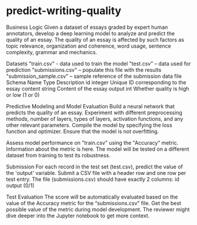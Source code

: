 # predict-writing-quality

Business Logic
Given a dataset of essays graded by expert human annotators, develop a deep learning model to analyze
and predict the quality of an essay. The quality of an essay is affected by such factors as topic relevance,
organization and coherence, word usage, sentence complexity, grammar and mechanics.

Datasets
"train.csv" - data used to train the model
"test.csv" – data used for prediction
"submissions.csv" – populate this file with the results
"submission_sample.csv" – sample reference of the submission data file
Schema
Name Type Description
id integer Unique ID corresponding to the essay
content string Content of the essay
output int Whether quality is high or low (1 or 0)


Predictive Modeling and Model Evaluation
Build a neural network that predicts the quality of an essay.
Experiment with different preprocessing methods, number of layers, types of layers, activation functions,
and any other relevant parameters. Compile the model by specifying the loss function and optimizer. Ensure
that the model is not overfitting.

Assess model performance on "train.csv" using the "Accuracy“ metric. Information about the metric is here.
The model will be tested on a different dataset from training to test its robustness.

Submission
For each record in the test set (test.csv), predict the value of the 'output' variable. Submit a CSV file with a
header row and one row per test entry. The file (submissions.csv) should have exactly 2 columns:
id
output (0/1)

Test Evaluation
The score will be automatically evaluated based on the value of the Accuracy metric for the
“submissions.csv” file. Get the best possible value of the metric during model development. The reviewer
might dive deeper into the Jupyter notebook to get more context.
